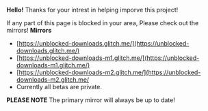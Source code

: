 **Hello!**
Thanks for your intrest in helping imporve this project!

If any part of this page is blocked in your area, Please check out the mirrors!
**Mirrors**

 - [https://unblocked-downloads.glitch.me/](https://unblocked-downloads.glitch.me/)
 - [https://unblocked-downloads-m1.glitch.me/](https://unblocked-downloads-m1.glitch.me/)
 - [https://unblocked-downloads-m2.glitch.me/](https://unblocked-downloads-m2.glitch.me/
 - Currently all betas are private.

**PLEASE NOTE**
The primary mirror will always be up to date!